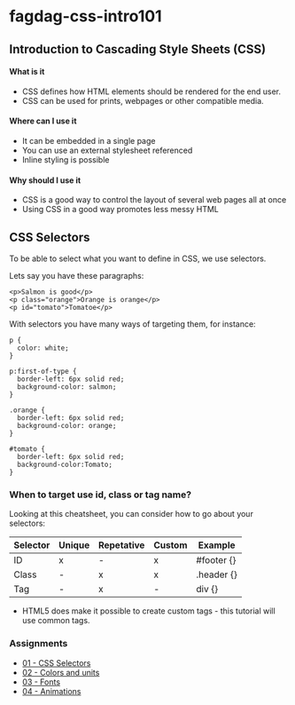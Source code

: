 # fagdag-css-intro101

## Introduction to Cascading Style Sheets (CSS)

#### What is it
* CSS defines how HTML elements should be rendered for the end user.
* CSS can be used for prints, webpages or other compatible media.

#### Where can I use it
* It can be embedded in a single page
* You can use an external stylesheet referenced
* Inline styling is possible

#### Why should I use it
* CSS is a good way to control the layout of several web pages all at once
* Using CSS in a good way promotes less messy HTML

## CSS Selectors
To be able to select what you want to define in CSS, we use selectors.


Lets say you have these paragraphs:
```
<p>Salmon is good</p>
<p class="orange">Orange is orange</p>
<p id="tomato">Tomatoe</p>
```

With selectors you have many ways of targeting them, for instance:

```
p {
  color: white;
}

p:first-of-type {
  border-left: 6px solid red;
  background-color: salmon;
}

.orange {
  border-left: 6px solid red;
  background-color: orange;
}

#tomato {
  border-left: 6px solid red;
  background-color:Tomato;
}
```

### When to target use id, class or tag name?
Looking at this cheatsheet, you can consider how to go about your selectors:

| Selector | Unique | Repetative | Custom | Example |
|---|---|---|---|---|
| ID | x | - | x | #footer {} |
| Class | - | x | x | .header {} |
| Tag | - | x | - | div {} |

* HTML5 does make it possible to create custom tags - this tutorial will use common tags.

### Assignments
* [01 - CSS Selectors](https://github.com/Sonat-Consulting/fagdag-css-intro101/tree/main/assignments/01-selectors) 
* [02 - Colors and units](https://github.com/Sonat-Consulting/fagdag-css-intro101/tree/main/assignments/02-colors-and-units) 
* [03 - Fonts](https://github.com/Sonat-Consulting/fagdag-css-intro101/tree/main/assignments/03-fonts) 
* [04 - Animations](https://github.com/Sonat-Consulting/fagdag-css-intro101/tree/main/assignments/04-animations) 
